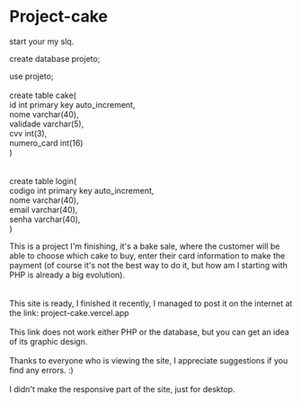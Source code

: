 # Project-cake

start your my slq.

  create database projeto;

  use projeto;
  </br>
  <br>
  create table cake(
  </br>
  id int primary key auto_increment,
  </br>
  nome varchar(40),
  </br>
  validade varchar(5),
  </br>
  cvv int(3),
  </br>
  numero_card int(16)
  </br>
)
<br>
<br>
<br>
 create table login(
  </br>
  codigo int primary key auto_increment,
  </br>
  nome varchar(40),
  </br>
  email varchar(40),
  </br>
  senha varchar(40),
  </br>
)

This is a project I'm finishing, it's a bake sale, where the customer will be able to choose which cake to buy, enter their card information to make the payment (of course it's not the best way to do it, but how am I starting with PHP is already a big evolution).
<br><br><br>
This site is ready, I finished it recently, I managed to post it on the internet at the link: project-cake.vercel.app
<br><br>
This link does not work either PHP or the database, but you can get an idea of its graphic design.
<br><br>
Thanks to everyone who is viewing the site, I appreciate suggestions if you find any errors. :)
<br><br>
I didn't make the responsive part of the site, just for desktop.
